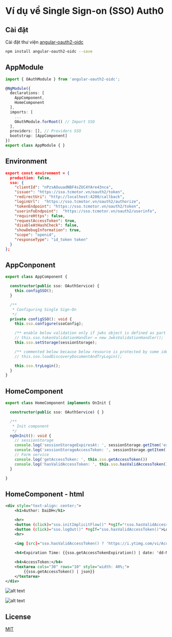 # Ví dụ về Single Sign-on (SSO) Auth0

## Cài đặt

Cài đặt thư viện [angular-oauth2-oidc](https://www.npmjs.com/package/angular-oauth2-oidc)

```bash
npm install angular-oauth2-oidc --save
```

## AppModule

```typescript
import { OAuthModule } from 'angular-oauth2-oidc';

@NgModule({
  declarations: [
    AppComponent,
    HomeComponent
  ],
  imports: [
    ...
    OAuthModule.forRoot() // Import SSO
  ],
  providers: [], // Providers SSO
  bootstrap: [AppComponent]
})
export class AppModule { }
```

## Environment

```json 
export const environment = {
  production: false,
  sso: {
    "clientId": "nPzsAOuuadNBF4sZUC4YAre43nca",
    "issuer": "https://sso.tcmotor.vn/oauth2/token", 
    "redirectUri": "http://localhost:4200/callback",
    "loginUrl":  "https://sso.tcmotor.vn/oauth2/authorize",
    "tokenEndpoint": "https://sso.tcmotor.vn/oauth2/token",
    "userinfoEndpoint":  "https://sso.tcmotor.vn/oauth2/userinfo",
    "requireHttps": false,
    "requestAccessToken": true,
    "disableAtHashCheck": false,
    "showDebugInformation": true,
    "scope": "openid",
    "responseType": "id_token token"
  }
};
```

## AppConponent

```typescript
export class AppComponent {

  constructor(public sso: OAuthService) {
    this.configSSO();
  }

  /**
   * Configuring Single Sign-On
   */
  private configSSO(): void {
    this.sso.configure(ssoConfig);

    /** enable below validation only if jwks object is defined as part of oauthconfig obj */
    // this.sso.tokenValidationHandler = new JwksValidationHandler();
    this.sso.setStorage(sessionStorage);

    /** commented below because below resource is protected by some identity server ex: wso2 */
    // this.sso.loadDiscoveryDocumentAndTryLogin();

    this.sso.tryLogin();
  }
}
```
## HomeComponent

```typescript
export class HomeComponent implements OnInit {

  constructor(public sso: OAuthService) { }

  /**
   * Init component
   */
  ngOnInit(): void {
    // sessionStorage
    console.log('sessionStorageExpiresAt: ', sessionStorage.getItem('expires_at'));
    console.log('sessionStorageAccessToken: ', sessionStorage.getItem('access_token'));
    // Form service
    console.log('getAccessToken: ', this.sso.getAccessToken())
    console.log('hasValidAccessToken: ', this.sso.hasValidAccessToken())
  }

}
```

## HomeComponent - html

```xml
<div style="text-align: center;">
    <h1>Author: DaiDH</h1>

    <hr>
    <button (click)="sso.initImplicitFlow()" *ngIf="!sso.hasValidAccessToken()">Login</button>
    <button (click)="sso.logOut()" *ngIf="sso.hasValidAccessToken()">Logout</button>
    <hr>
    
    <img [src]="sso.hasValidAccessToken() ? 'https://i.ytimg.com/vi/AcuzemsJfxA/maxresdefault.jpg': 'https://hocwordpress.vn/wp-content/uploads/2020/04/login-custom-2.jpg'" alt="sso">

    <h4>Expiration Time: {{sso.getAccessTokenExpiration() | date: 'dd-MM-yyyy HH:mm:ss'}}</h4>

    <h4>AccessToken:</h4>
    <textarea cols="30" rows="10" style="width: 40%;">
        {{sso.getAccessToken() | json}}
    </textarea>
</div>
```

![alt text](https://github.com/[username]/[reponame]/blob/[branch]/login.PNG?raw=true)

![alt text](https://github.com/[username]/[reponame]/blob/[branch]/logout.PNG?raw=true)

## License
[MIT](https://choosealicense.com/licenses/mit/)